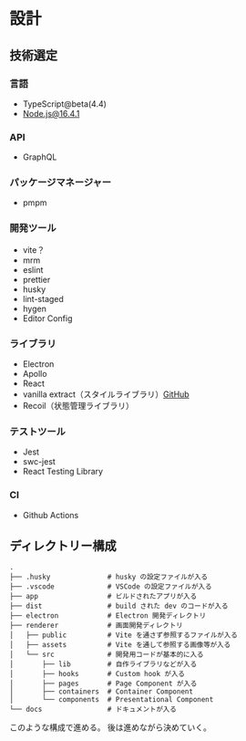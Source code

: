 # 設計

## 技術選定
### 言語
- TypeScript@beta(4.4)
- Node.js@16.4.1

### API
- GraphQL

### パッケージマネージャー
- pmpm

### 開発ツール
- vite？
- mrm
- eslint
- prettier
- husky
- lint-staged
- hygen
- Editor Config

### ライブラリ
- Electron
- Apollo
- React
- vanilla extract（スタイルライブラリ）[GitHub](https://github.com/seek-oss/vanilla-extract)
- Recoil（状態管理ライブラリ）

### テストツール
- Jest
- swc-jest
- React Testing Library

### CI
- Github Actions

## ディレクトリー構成

```
.
├── .husky              # husky の設定ファイルが入る
├── .vscode             # VSCode の設定ファイルが入る
├── app                 # ビルドされたアプリが入る
├── dist                # build された dev のコードが入る
├── electron            # Electron 開発ディレクトリ
├── renderer            # 画面開発ディレクトリ
│   ├── public          # Vite を通さず参照するファイルが入る
│   ├── assets          # Vite を通して参照する画像等が入る
│   └── src             # 開発用コードが基本的に入る
│       ├── lib         # 自作ライブラリなどが入る
│       ├── hooks       # Custom hook が入る
│       ├── pages       # Page Component が入る
│       ├── containers  # Container Component
│       └── components  # Presentational Component
└── docs                # ドキュメントが入る
```

このような構成で進める。
後は進めながら決めていく。
